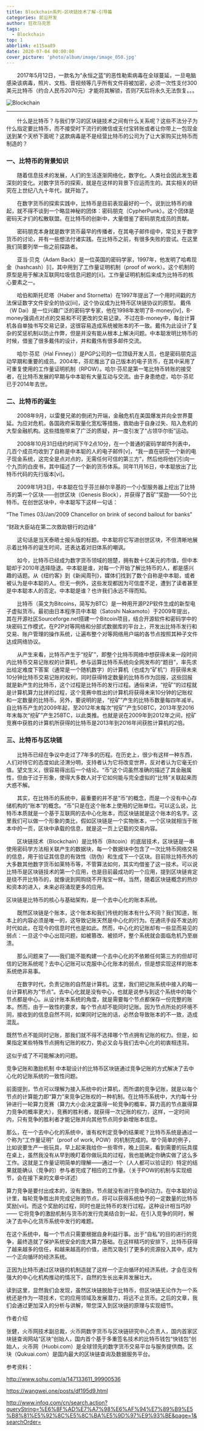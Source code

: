 ```yaml
---
title: Blockchain系列-区块链技术了解-引导篇
categories: 前沿开发
author: 狂欢马克思
tags:
  - Blockchain
top: 1
abbrlink: e115aa89
date: 2020-07-04 00:00:00
cover_picture: 'photo/album/image/image_050.jpg'
---
```

&emsp;&emsp;2017年5月12日，一款名为“永恒之蓝”的恶性勒索病毒在全球蔓延，一旦电脑感染该病毒，照片、文档、音视频等几乎所有文件将被加密，必须一次性支付300美元比特币（约合人民币2070元）才能将其解锁，否则7天后将永久无法恢复。。。


<!-- more -->

![Blockchain](/photo/album/image/image_055.jpg "Blockchain区块链技术了解-Java版")

---

&emsp;&emsp;什么是比特币？与我们学习的区块链技术之间有什么关系呢？这些不法分子为什么指定要比特币，而不接受时下流行的微信或支付宝转账或者让你带上一包现金送到某个天桥下面呢？这款病毒是不是经营比特币的公司为了让大家购买比特币而制造的？



### 一、比特币的背景知识
&emsp;&emsp;随着信息技术的发展，人们的生活逐渐网络化，数字化。人类社会因此发生着深刻的变化。对数字货币的探索，就是在这样的背景下应运而生的。其实相关的研究在上世纪八九十年代，就开始了。

 

&emsp;&emsp;在数字货币的探索实践中，比特币是目前表现最好的一个。说到比特币的缘起，就不得不谈到一个略显神秘的团体：密码朋克（CypherPunk）。这个团体是密码天才们的松散联盟。在比特币的创新中，大量借鉴了密码朋克成员的贡献。

&emsp;&emsp;密码朋克本身就是数字货币最早的传播者，在其电子邮件组中，常见关于数字货币的讨论，并有一些想法付诸实践。在比特币之前，有很多失败的尝试。在这里我们简要列举一些之前探路者。

&emsp;&emsp;亚当·贝克（Adam Back）是一位英国的密码学家，1997年，他发明了哈希现金（hashcash）[i]，其中用到了工作量证明机制（proof of work）。这个机制的原型是用于解决互联网垃圾信息问题的[ii]。工作量证明机制后来成为比特币的核心要素之一。

&emsp;&emsp;哈伯和斯托尼塔（Haber and Stornetta）在1997年提出了一个用时间戳的方法保证数字文件安全的协议[iii]，这个协议成为比特币区块链协议的原型。
戴伟（W Dai）是一位兴趣广泛的密码学专家，他在1998年发明了B-money[iv]，B-money强调点对点的交易和不可更改的交易记录。不过在B-money中，每台计算机各自单独书写交易记录，这很容易造成系统被账本的不一致。戴伟为此设计了复杂的奖惩机制以防止作弊，但是并没有能从根本上解决问题。中本聪发明比特币的时候，借鉴了很多戴伟的设计，并和戴伟有很多邮件交流。

&emsp;&emsp;哈尔·芬尼（Hal Finney））是PGP公司的一位顶级开发人员，也是密码朋克运动早期和重要的成员。2004年，芬尼推出了自己版本的电子货币，在其中采用了可重复使用的工作量证明机制（RPOW）。哈尔·芬尼是第一笔比特币转账的接受者，在比特币发展的早期与中本聪有大量互动与交流。由于身患绝症，哈尔·芬尼已于2014年去世。

### 二、比特币的诞生

&emsp;&emsp;2008年9月，以雷曼兄弟的倒闭为开端，金融危机在美国爆发并向全世界蔓延。为应对危机，各国政府采取量化宽松等措施，救助由于自身过失、陷入危机的大型金融机构。这些措施带来了广泛的质疑，并一度引发了“占领华尔街”运动。

&emsp;&emsp;2008年10月31日纽约时间下午2点10分，在一个普通的密码学邮件列表中，几百个成员均收到了自称是中本聪的人的电子邮件[v]，“我一直在研究一个新的电子现金系统，这完全是点对点的，无需任何可信的第三方”，然后他将他们引向一个九页的白皮书，其中描述了一个新的货币体系。同年11月16日，中本聪放出了比特币代码的先行版本[vi]。

&emsp;&emsp;2009年1月3日，中本聪在位于芬兰赫尔辛基的一个小型服务器上挖出了比特币的第一个区块——创世区块（Genesis Block），并获得了首矿”奖励——50个比特币。在创世区块中，中本聪写下这样一句话：

“The Times 03/Jan/2009 Chancellor on brink of second bailout for banks" 

“财政大臣站在第二次救助银行的边缘”

&emsp;&emsp;这句话是当天泰晤士报头版的标题。中本聪将它写进创世区块，不但清晰地展示着比特币的诞生时间，还表达着对旧体系的嘲讽。

&emsp;&emsp;如今，比特币已经成为数字货币领域的翘楚，拥有数十亿美元的市值，但中本聪却于2010年选择隐退。中本聪是谁，对每一个开始了解比特币的人，都是感兴趣的话题。从《纽约客》到《新闻周刊》，媒体们找到了数个自称是中本聪，或者被认为是中本聪的人。但无一例外，这些发现都因为可信度不足，遭到了读者甚至是中本聪本人的否定。中本聪是谁？也许我们永远不得而知。 

&emsp;&emsp;比特币（英文为Bitcoins，简写为BTC）是一种用开源P2P软件生成的新型电子虚拟货币。最初由日本程序员中本聪（Satoshi Nakamoto）于2009年提出，其在开源社区Sourceforge.net搭建一个Bitcoin项目，结合开源软件和密码学中的块密码工作模式，在P2P对等网络和分部式数据库的平台上，开发出比特币发行和交易、账户管理的操作系统，让遍布整个对等网络用户端的各节点按照其种子文件达成网络协议。

&emsp;&emsp;从产生来看，比特币产生于“挖矿”，即整个比特币网络中想获得未来一段时间内比特币交易记账权的计算机，参与运算比特币系统向全网发布的“题目”，率先求出给定难度下答案（通常是一个随机数字）的计算机（也成为“矿机”）将获得未来10分钟比特币交易记账的权利，同时获得特定数量的比特币作为回报，这些回报就是新产生的比特币，这个过程是比特币的发行过程。通俗来讲，“挖矿”的过程就是计算机算力比拼的过程，这个竞赛中胜出的计算机将获得未来10分钟的记账权和一定数量的比特币。另外，要说明的是，“挖矿”产生的比特币数量每四年减半。自比特币产生的2009年起，至2012年末每次“挖矿”产生50BTC，2013年至2016年末每次“挖矿”产生25BTC，以此类推。也就是说在2009年到2012年之间，挖矿竞赛中获胜的计算机所获得的比特币是2013年到2016年间获胜计算机的2倍。


### 三、比特币与区块链

&emsp;&emsp;比特币已经在争议中走过了7年多的历程。在历史上，很少有这样一种东西，人们对待它的态度如此泾渭分明，支持者认为它将改变世界，反对者认为它毫无价值。望文生义，很容易得出后一个结论。“币”这个词虽然准确的描述了其金融属性，但由于过于形象，使得大多数人对于它如何能与完全虚拟的“比特”关联起来而大惑不解。 

&emsp;&emsp;其实，在比特币的系统中，最重要的并不是“币”的概念，而是一个没有中心存储机构的“账本”的概念。“币”只是在这个账本上使用的记账单位。可以这么说，比特币本质就是一个基于互联网的去中心化账本，而区块链就是这个账本的名字。这里我们可以做一个形象的类比，假如区块链是一个实物账本，一个区块就相当于账本中的一页，区块中承载的信息，就是这一页上记载的交易内容。

&emsp;&emsp;区块链技术（Blockchain）是比特币（Bitcoin）的底层技术，区块链是一串使用密码学方法相关联产生的数据块，每一个数据块中包含了一次比特币网络交易的信息，用于验证其信息的有效性（防伪）和生成下一个区块。目前除比特币外的大多数其他数字货币如莱特币等，不管算法如何，其实均借鉴了这一技术。可以说比特币是区块链技术的第一个应用，也是目前最成功的一个应用，提到区块链肯定是绕不开比特币的，就像说到网购绕不开淘宝一样。当然，随着区块链概念的热炒和资本的进入，未来必将涌现更多的应用。

区块链是比特币的核心与基础架构，是一个去中心化的账本系统。

&emsp;&emsp;既然区块链是个账本，这个账本和我们传统的账本有什么不同？我们知道，账本上的内容必须是唯一的，这导致记账天然是中心化的行为。在通讯手段不发达的时代如此，在现今的信息时代也是如此。然而，中心化的记账却有一些显而易见的弱点：一旦这个中心出现问题，如被篡改、被损坏，整个系统就会面临危机乃至崩溃。

&emsp;&emsp;那么问题来了——我们能不能构建一个去中心化的不依赖任何第三方的但却可信的记账系统呢？去中心记账可以克服中心化账本的弱点，但是想实现这样的账本系统绝非易事。

&emsp;&emsp;在数字时代，负责记账的自然是计算机。这里，我们把记账系统中接入的每一台计算机称为“节点”。去中心化就是没有中心，也就是说参与到这个系统中的每个节点都是中心。从设计账本系统的角度，就是需要每个节点都保存一份完整的账本。然而，由于一致性的要求，每个节点却不能同时记账。因为节点所处的环境不同，接收到的信息自然不同，如果同时记账的话，必然会导致账本的不一致，造成混乱。

既然节点不能同时记账，那我们就不得不选择哪个节点拥有记账的权力。但是，如果指定某些特殊节点拥有记账的权力，势必又会与我们去中心化的初衷相违背。

这似乎成了不可能解决的问题。

竞争记账和激励机制
中本聪设计的比特币区块链通过竞争记账的方式解决了去中心化的记账系统的一致性问题。

前面提到，节点可以理解为接入系统中的计算机，而所谓的竞争记账，就是以每个节点的计算能力即“算力”来竞争记账权的一种机制。在比特币系统中，大约每十分钟进行一轮算力竞赛（算力大小会决定赢得一轮竞争的概率，算力高的节点赢得算力竞争的概率更大），竞赛的胜利者，就获得一次记账的权力，这样，一定时间内，只有竞争的胜利者才能记账并向其他节点同步新增账本信息。

那么，在一个去中心化的系统中，谁有权判定竞争的结果呢？比特币系统是通过一个称为“工作量证明”（proof of work, POW）的机制完成的。举个简单的例子，比如说要生产一些玩具，早上起来我给你一些零件，晚上回来，看到需要的玩具摆在桌上，虽然我没有从早到晚盯着你做玩具的过程，我也能确定你确实做了这么多工作。这就是工作量证明简单的理解——通过一个（人人都可以验证的）特定的结果就能确认（竞争的）参与者完成了相应的工作量。（关于POW的机制与实现细节，会在接下来的文章中详述）

算力竞争是要付出成本的，没有激励，节点就没有进行竞争的动力。在中本聪的设计里，每轮竞争胜出并完成记账的节点，将可以获得系统给予的一定数量的比特币奖励[vii]。而这个奖励的过程，同时也是比特币的发行过程。这种设计相当巧妙 —— 它将竞争的激励机制与货币的发行完美结合到一起，在引入竞争的同时，解决了去中心化货币系统中发行的难题。

在这个系统中，每一个节点只需要根据自身利益行事。出于“自私”的目的进行的竞争，最终造就了保护系统安全的庞大算力基础。在这样精巧的安排下，比特币获得了越来越多的信任，和越来越高的价值，进而又吸引了更多的资源投入其中，成为一个正向循环的经济系统。

正因为比特币通过区块链的机制造就了这样一个正向循环的经济系统，才会在没有强大的中心化机构推动的情况下，自然的生长出来并发展壮大。

读到这里，显然我们会发现，虽然区块链脱胎于比特币，但区块链无论作为一个系统还是作为一项技术，它的应用领域及发展潜力，将远不止货币。之后的文章，我们会通过更加深入的分析与讲解，带您深入到区块链的原理与实现细节。

作者介绍

张健，火币网技术副总裁，火币网数字货币与区块链研究中心负责人，国内首家区块链查询网站“区块”创始人，国内首个基于多重签名技术的比特币钱包“快钱包”创始人，火币网（Huobi.com）是全球领先的数字货币交易平台与服务提供商。区块（Qukuai.com）是国内最大的区块链查询及数据服务平台。


参考资料：

http://www.sohu.com/a/147133611_99900536

https://wangwei.one/posts/df195d9.html

http://www.infoq.com/cn/search.action?queryString=%E6%8F%AD%E7%A7%98%E6%AF%94%E7%89%B9%E5%B8%81%E5%92%8C%E5%8C%BA%E5%9D%97%E9%93%BE&page=1&searchOrder=
